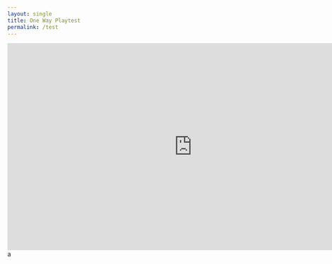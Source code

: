 ```yaml
---
layout: single
title: One Way Playtest
permalink: /test
---
```


<iframe src="https://sheepstudios.net/static/test/index.html" style="border:0px #ffffff none;" name="myiFrame" scrolling="no" frameborder="1" marginheight="0px" marginwidth="0px" height="468px" width="832px" allowfullscreen></iframe>
a
